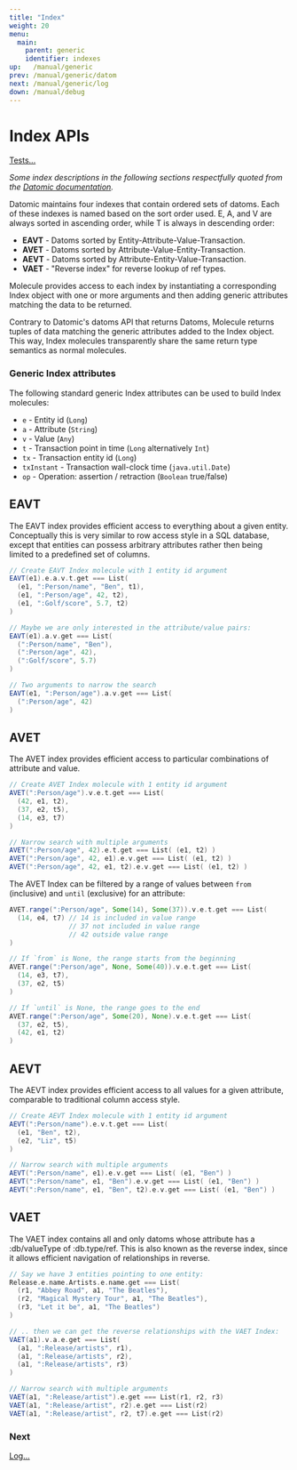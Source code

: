 ```yaml
---
title: "Index"
weight: 20
menu:
  main:
    parent: generic
    identifier: indexes
up:   /manual/generic
prev: /manual/generic/datom
next: /manual/generic/log
down: /manual/debug
---
```


# Index APIs

[Tests...](https://github.com/scalamolecule/molecule/tree/master/coretests/src/test/scala/molecule/coretests/generic/Index.scala)


_Some index descriptions in the following sections respectfully quoted from the 
[Datomic documentation](https://docs.datomic.com/on-prem/indexes.html)._

Datomic maintains four indexes that contain ordered sets of datoms. Each of these indexes is named based on 
the sort order used.  E, A, and V are always sorted in ascending order, while T is always in descending order:

 - **EAVT** - Datoms sorted by Entity-Attribute-Value-Transaction.
 - **AVET** - Datoms sorted by Attribute-Value-Entity-Transaction.
 - **AEVT** - Datoms sorted by Attribute-Entity-Value-Transaction.
 - **VAET** - "Reverse index" for reverse lookup of ref types.

Molecule provides access to each index by instantiating a corresponding Index object with one or more
arguments and then adding generic attributes matching the data to be returned.

Contrary to Datomic's datoms API that returns Datoms, Molecule returns tuples of data matching the
generic attributes added to the Index object. This way, Index molecules transparently share the same
return type semantics as normal molecules.

### Generic Index attributes

The following standard generic Index attributes can be used to build Index molecules:

 - `e` - Entity id (`Long`)
 - `a` - Attribute (`String`)
 - `v` - Value (`Any`)
 - `t` - Transaction point in time (`Long` alternatively `Int`)
 - `tx` - Transaction entity id (`Long`)
 - `txInstant` - Transaction wall-clock time (`java.util.Date`)
 - `op` - Operation: assertion / retraction (`Boolean` true/false)



## EAVT

The EAVT index provides efficient access to everything about a given entity.
Conceptually this is very similar to row access style in a SQL database,
except that entities can possess arbitrary attributes rather then being limited
to a predefined set of columns.

```scala
// Create EAVT Index molecule with 1 entity id argument
EAVT(e1).e.a.v.t.get === List(
  (e1, ":Person/name", "Ben", t1),
  (e1, ":Person/age", 42, t2),
  (e1, ":Golf/score", 5.7, t2)
)

// Maybe we are only interested in the attribute/value pairs:
EAVT(e1).a.v.get === List(
  (":Person/name", "Ben"),
  (":Person/age", 42),
  (":Golf/score", 5.7)
)

// Two arguments to narrow the search
EAVT(e1, ":Person/age").a.v.get === List(
  (":Person/age", 42)
)
``` 


## AVET

The AVET index provides efficient access to particular combinations of attribute and value.

```scala
// Create AVET Index molecule with 1 entity id argument
AVET(":Person/age").v.e.t.get === List(
  (42, e1, t2),
  (37, e2, t5),
  (14, e3, t7)
)

// Narrow search with multiple arguments
AVET(":Person/age", 42).e.t.get === List( (e1, t2) )
AVET(":Person/age", 42, e1).e.v.get === List( (e1, t2) )
AVET(":Person/age", 42, e1, t2).e.v.get === List( (e1, t2) )
```

The AVET Index can be filtered by a range of values between `from` (inclusive) and
`until` (exclusive) for an attribute:

```scala
AVET.range(":Person/age", Some(14), Some(37)).v.e.t.get === List(
  (14, e4, t7) // 14 is included in value range
               // 37 not included in value range
               // 42 outside value range
)

// If `from` is None, the range starts from the beginning
AVET.range(":Person/age", None, Some(40)).v.e.t.get === List(
  (14, e3, t7),
  (37, e2, t5)
)

// If `until` is None, the range goes to the end
AVET.range(":Person/age", Some(20), None).v.e.t.get === List(
  (37, e2, t5),
  (42, e1, t2)
)
```

## AEVT

The AEVT index provides efficient access to all values for a given attribute,
comparable to traditional column access style.

```scala
// Create AEVT Index molecule with 1 entity id argument
AEVT(":Person/name").e.v.t.get === List(
  (e1, "Ben", t2),
  (e2, "Liz", t5)
)

// Narrow search with multiple arguments
AEVT(":Person/name", e1).e.v.get === List( (e1, "Ben") )
AEVT(":Person/name", e1, "Ben").e.v.get === List( (e1, "Ben") )
AEVT(":Person/name", e1, "Ben", t2).e.v.get === List( (e1, "Ben") )
```

## VAET

The VAET index contains all and only datoms whose attribute has a :db/valueType of :db.type/ref.
This is also known as the reverse index, since it allows efficient navigation of relationships in reverse.

```scala
// Say we have 3 entities pointing to one entity:
Release.e.name.Artists.e.name.get === List(
  (r1, "Abbey Road", a1, "The Beatles"),
  (r2, "Magical Mystery Tour", a1, "The Beatles"),
  (r3, "Let it be", a1, "The Beatles")
)

// .. then we can get the reverse relationships with the VAET Index:
VAET(a1).v.a.e.get === List(
  (a1, ":Release/artists", r1),
  (a1, ":Release/artists", r2),
  (a1, ":Release/artists", r3)
)

// Narrow search with multiple arguments
VAET(a1, ":Release/artist").e.get === List(r1, r2, r3)
VAET(a1, ":Release/artist", r2).e.get === List(r2)
VAET(a1, ":Release/artist", r2, t7).e.get === List(r2)
```



### Next

[Log...](/manual/generic/log)